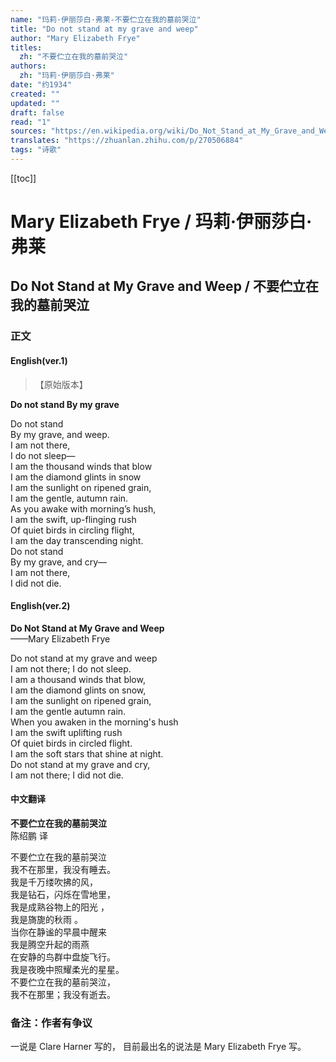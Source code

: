 ```yaml
---
name: "玛莉·伊丽莎白·弗莱-不要伫立在我的墓前哭泣"
title: "Do not stand at my grave and weep"
author: "Mary Elizabeth Frye"
titles:
  zh: "不要伫立在我的墓前哭泣"
authors:
  zh: "玛莉·伊丽莎白·弗莱"
date: "约1934"
created: ""
updated: ""
draft: false
read: "1"
sources: "https://en.wikipedia.org/wiki/Do_Not_Stand_at_My_Grave_and_Weep"
translates: "https://zhuanlan.zhihu.com/p/270506884"
tags: "诗歌"
---
```


[[toc]]

# Mary Elizabeth Frye / 玛莉·伊丽莎白·弗莱

## Do Not Stand at My Grave and Weep / 不要伫立在我的墓前哭泣

### 正文

<!-- tabs:start -->

#### **English(ver.1)**

>【原始版本】

**Do not stand By my grave**

Do not stand  
By my grave, and weep.  
I am not there,  
I do not sleep—  
I am the thousand winds that blow  
I am the diamond glints in snow  
I am the sunlight on ripened grain,  
I am the gentle, autumn rain.  
As you awake with morning’s hush,  
I am the swift, up-flinging rush  
Of quiet birds in circling flight,  
I am the day transcending night.  
Do not stand  
By my grave, and cry—  
I am not there,  
I did not die.  

#### **English(ver.2)**

**Do Not Stand at My Grave and Weep**  
——Mary Elizabeth Frye  

Do not stand at my grave and weep  
I am not there; I do not sleep.  
I am a thousand winds that blow,  
I am the diamond glints on snow,  
I am the sunlight on ripened grain,  
I am the gentle autumn rain.  
When you awaken in the morning's hush  
I am the swift uplifting rush  
Of quiet birds in circled flight.  
I am the soft stars that shine at night.  
Do not stand at my grave and cry,  
I am not there; I did not die.  

#### **中文翻译**

**不要伫立在我的墓前哭泣**  
陈绍鹏 译  

不要伫立在我的墓前哭泣  
我不在那里，我没有睡去。  
我是千万缕吹拂的风，  
我是钻石，闪烁在雪地里，  
我是成熟谷物上的阳光 ，  
我是旖旎的秋雨 。  
当你在静谧的早晨中醒来  
我是腾空升起的雨燕  
在安静的鸟群中盘旋飞行。  
我是夜晚中照耀柔光的星星。  
不要伫立在我的墓前哭泣，  
我不在那里；我没有逝去。  

<!-- tabs:end -->

### 备注：作者有争议

一说是 Clare Harner 写的，
目前最出名的说法是 Mary Elizabeth Frye 写。

